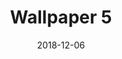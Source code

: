 ---
title: Wallpaper 5
id: 5
license: CC BY-NC 4.0
license_url: https://creativecommons.org/licenses/by-nc/4.0/
date: 2018-12-06
category: wallpapers
---
